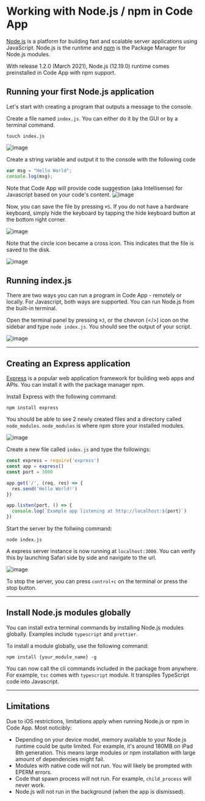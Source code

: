 # Working with Node.js / npm in Code App

[Node.js](https://nodejs.org/) is a platform for building fast and scalable server applications using JavaScript. Node.js is the runtime and [npm](https://www.npmjs.com/) is the Package Manager for Node.js modules.

With release 1.2.0 (March 2021), Node.js (12.19.0) runtime comes preinstalled in Code App with npm support.

## Running your first Node.js application

Let's start with creating a program that outputs a message to the console.

Create a file named `index.js`. You can either do it by the GUI or by a terminal command.
```
touch index.js
```

![image](resources/new-file-js.jpeg)

Create a string variable and output it to the console with the following code
```javascript
var msg = "Hello World";
console.log(msg);
```

Note that Code App will provide code suggestion (aka Intellisense) for Javascript based on your code's content.
![image](resources/js-intellisense.jpeg)

Now, you can save the file by pressing `⌘S`. If you do not have a hardware keyboard, simply hide the keyboard by tapping the hide keyboard button at the bottom right corner.

![image](resources/saving-file-with-software-keyboard.jpeg)

Note that the circle icon became a cross icon. This indicates that the file is saved to the disk.

![image](resources/saved-icon-indicator.jpeg)

## Running index.js

There are two ways you can run a program in Code App - remotely or locally. For Javascript, both ways are supported. You can run Node.js from the built-in terminal.

Open the terminal panel by pressing `⌘J`, or the chevron (</>) icon on the sidebar and type `node index.js`. You should see the output of your script.

![image](resources/terminal-node.jpeg)

---

## Creating an Express application

[Express](https://expressjs.com/) is a popular web application framework for building web apps and APIs. You can install it with the package manager npm.

Install Express with the following command:
```
npm install express
```

You should be able to see 2 newly created files and a directory called `node_modules`. `node_modules` is where npm store your installed modules.

![image](resources/npm-install-express.jpeg)

Create a new file called `index.js` and type the followings:
```javascript
const express = require('express')
const app = express()
const port = 3000

app.get('/', (req, res) => {
  res.send('Hello World!')
})

app.listen(port, () => {
  console.log(`Example app listening at http://localhost:${port}`)
})
```

Start the server by the follwing command:
```
node index.js
```

A express server instance is now running at `localhost:3000`. You can verify this by launching Safari side by side and navigate to the url.

![image](resources/express+safari.jpeg)

To stop the server, you can press `control+c` on the terminal or press the stop button.

---

## Install Node.js modules globally

You can install extra terminal commands by installing Node.js modules globally. Examples include `typescript` and `prettier`.

To install a module globally, use the following command:
```
npm install {your_module_name} -g
```

You can now call the cli commands included in the package from anywhere. For example, `tsc` comes with `typescript` module. It transpiles TypeScript code into Javascript.

---

## Limitations

Due to iOS restrictions, limitations apply when running Node.js or npm in Code App. Most noticibly:

- Depending on your device model, memory available to your Node.js runtime could be quite limited. For example, it's around 180MB on iPad 8th generation. This means large modules or npm installation with large amount of dependencies might fail.
- Modules with native code will not run. You will likely be prompted with EPERM errors.
- Code that spawn process will not run. For example, `child_process` will never work.
- Node.js will not run in the background (when the app is dismissed).
